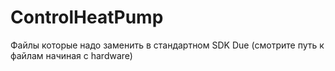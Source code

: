 # ControlHeatPump
Файлы которые надо заменить в стандартном SDK Due (смотрите путь к файлам начиная с hardware)

